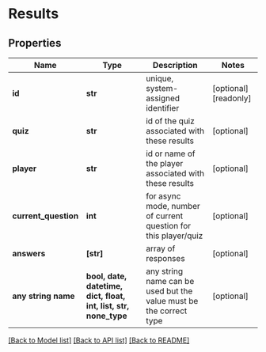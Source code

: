 # Results


## Properties
Name | Type | Description | Notes
------------ | ------------- | ------------- | -------------
**id** | **str** | unique, system-assigned identifier | [optional] [readonly] 
**quiz** | **str** | id of the quiz associated with these results | [optional] 
**player** | **str** | id or name of the player associated with these results | [optional] 
**current_question** | **int** | for async mode, number of current question for this player/quiz | [optional] 
**answers** | **[str]** | array of responses | [optional] 
**any string name** | **bool, date, datetime, dict, float, int, list, str, none_type** | any string name can be used but the value must be the correct type | [optional]

[[Back to Model list]](../README.md#documentation-for-models) [[Back to API list]](../README.md#documentation-for-api-endpoints) [[Back to README]](../README.md)


